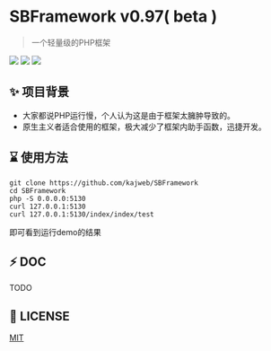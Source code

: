 # SBFramework v0.97( beta )

>一个轻量级的PHP框架

![](https://camo.githubusercontent.com/56d9298798ae0c049c2cfcb9fd5f8306c0ad18a0/68747470733a2f2f6170692e7472617669732d63692e6f72672f73776f6f6c652f73776f6f6c652d7372632e737667)  ![](https://img.shields.io/badge/lost-job-red.svg)  ![](https://img.shields.io/badge/lost-yourJob-blue.svg)


## ✨ 项目背景
* 大家都说PHP运行慢，个人认为这是由于框架太臃肿导致的。   
* 原生主义者适合使用的框架，极大减少了框架内助手函数，迅捷开发。  

## ⌛️ 使用方法
```
git clone https://github.com/kajweb/SBFramework
cd SBFramework
php -S 0.0.0.0:5130
curl 127.0.0.1:5130
curl 127.0.0.1:5130/index/index/test
```
即可看到运行demo的结果

## ⚡ DOC
TODO

## 📃 LICENSE
[MIT](https://opensource.org/licenses/mit-license.php)